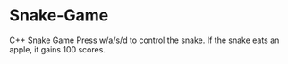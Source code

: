 # Snake-Game
C++ Snake Game
Press w/a/s/d to control the snake. If the snake eats an apple, it gains 100 scores.
